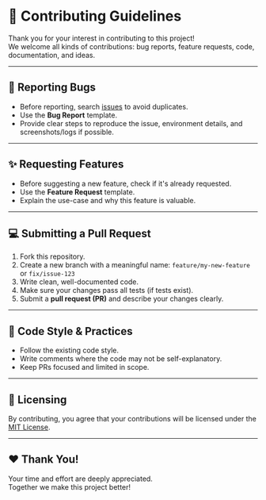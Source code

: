 # 🤝 Contributing Guidelines

Thank you for your interest in contributing to this project!  
We welcome all kinds of contributions: bug reports, feature requests, code, documentation, and ideas.

---

## 🐞 Reporting Bugs

- Before reporting, search [issues](../../issues) to avoid duplicates.
- Use the **Bug Report** template.
- Provide clear steps to reproduce the issue, environment details, and screenshots/logs if possible.

---

## ✨ Requesting Features

- Before suggesting a new feature, check if it's already requested.
- Use the **Feature Request** template.
- Explain the use-case and why this feature is valuable.

---

## 💻 Submitting a Pull Request

1. Fork this repository.
2. Create a new branch with a meaningful name: `feature/my-new-feature` or `fix/issue-123`
3. Write clean, well-documented code.
4. Make sure your changes pass all tests (if tests exist).
5. Submit a **pull request (PR)** and describe your changes clearly.

---

## 🧪 Code Style & Practices

- Follow the existing code style.
- Write comments where the code may not be self-explanatory.
- Keep PRs focused and limited in scope.

---

## 📄 Licensing

By contributing, you agree that your contributions will be licensed under the [MIT License](LICENSE).

---

## ❤️ Thank You!

Your time and effort are deeply appreciated.  
Together we make this project better!
